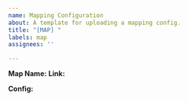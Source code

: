 ```yaml
---
name: Mapping Configuration
about: A template for uploading a mapping config.
title: "[MAP] "
labels: map
assignees: ''

---
```


**Map Name:**
**Link:**

**Config:**
```lua

```
